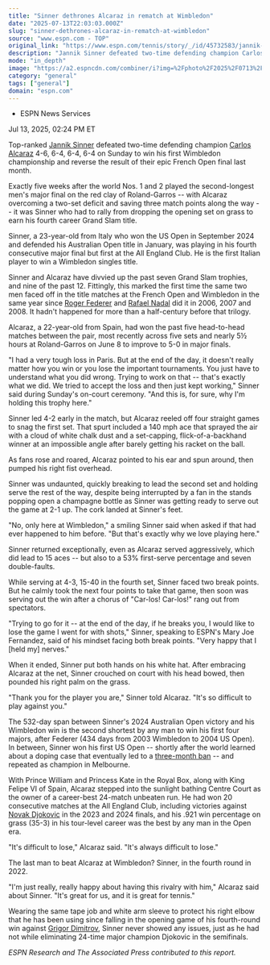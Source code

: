 ```yaml
---
title: "Sinner dethrones Alcaraz in rematch at Wimbledon"
date: "2025-07-13T22:03:03.000Z"
slug: "sinner-dethrones-alcaraz-in-rematch-at-wimbledon"
source: "www.espn.com - TOP"
original_link: "https://www.espn.com/tennis/story/_/id/45732583/jannik-sinner-defeats-carlos-alcaraz-rematch-win-wimbledon-2025-men-singles-title"
description: "Jannik Sinner defeated two-time defending champion Carlos Alcaraz 4-6, 6-4, 6-4, 6-4 on Sunday to win his first Wimbledon championship and reverse the result of their epic French Open final five weeks ago."
mode: "in_depth"
image: "https://a2.espncdn.com/combiner/i?img=%2Fphoto%2F2025%2F0713%2Fr1518598_1296x729_16%2D9.jpg"
category: "general"
tags: ["general"]
domain: "espn.com"
---
```

<div id="readability-page-1" class="page"><div><div><ul><li><p>ESPN News Services</p></li></ul><p><span>Jul 13, 2025, 02:24 PM ET</span></p></div><p>Top-ranked <a data-player-guid="431a1bce-57de-2a02-8022-9f32b0f60efb" href="https://www.espn.com/sports/tennis/players/profile?playerId=3623">Jannik Sinner</a> defeated two-time defending champion <a data-player-guid="07843754-8bdf-63b0-5983-24252738169e" href="https://www.espn.com/sports/tennis/players/profile?playerId=3782">Carlos Alcaraz</a> 4-6, 6-4, 6-4, 6-4 on Sunday to win his first Wimbledon championship and reverse the result of their epic French Open final last month.</p><p>Exactly five weeks after the world Nos. 1 and 2 played the second-longest men's major final on the red clay of Roland-Garros -- with Alcaraz overcoming a two-set deficit and saving three match points along the way -- it was Sinner who had to rally from dropping the opening set on grass to earn his fourth career Grand Slam title.</p><p>Sinner, a 23-year-old from Italy who won the US Open in September 2024 and defended his Australian Open title in January, was playing in his fourth consecutive major final but first at the All England Club. He is the first Italian player to win a Wimbledon singles title.</p><p>Sinner and Alcaraz have divvied up the past seven Grand Slam trophies, and nine of the past 12. Fittingly, this marked the first time the same two men faced off in the title matches at the French Open and Wimbledon in the same year since <a data-player-guid="6bf3e1d1-c102-93e9-a4e9-32ba6e82f887" href="https://www.espn.com/sports/tennis/players/profile?playerId=425">Roger Federer</a> and <a data-player-guid="f091e8bf-f001-4687-0448-4b009dd966e8" href="https://www.espn.com/sports/tennis/players/profile?playerId=261">Rafael Nadal</a> did it in 2006, 2007 and 2008. It hadn't happened for more than a half-century before that trilogy.</p><p>Alcaraz, a 22-year-old from Spain, had won the past five head-to-head matches between the pair, most recently across five sets and nearly 5½ hours at Roland-Garros on June 8 to improve to 5-0 in major finals.</p><p>"I had a very tough loss in Paris. But at the end of the day, it doesn't really matter how you win or you lose the important tournaments. You just have to understand what you did wrong. Trying to work on that -- that's exactly what we did. We tried to accept the loss and then just kept working," Sinner said during Sunday's on-court ceremony. "And this is, for sure, why I'm holding this trophy here."</p><p>Sinner led 4-2 early in the match, but Alcaraz reeled off four straight games to snag the first set. That spurt included a 140 mph ace that sprayed the air with a cloud of white chalk dust and a set-capping, flick-of-a-backhand winner at an impossible angle after barely getting his racket on the ball.</p><p>As fans rose and roared, Alcaraz pointed to his ear and spun around, then pumped his right fist overhead.</p><p>Sinner was undaunted, quickly breaking to lead the second set and holding serve the rest of the way, despite being interrupted by a fan in the stands popping open a champagne bottle as Sinner was getting ready to serve out the game at 2-1 up. The cork landed at Sinner's feet.</p><p>"No, only here at Wimbledon," a smiling Sinner said when asked if that had ever happened to him before. "But that's exactly why we love playing here."</p><p>Sinner returned exceptionally, even as Alcaraz served aggressively, which did lead to 15 aces -- but also to a 53% first-serve percentage and seven double-faults.</p><p>While serving at 4-3, 15-40 in the fourth set, Sinner faced two break points. But he calmly took the next four points to take that game, then soon was serving out the win after a chorus of "Car-los! Car-los!" rang out from spectators.</p><p>"Trying to go for it -- at the end of the day, if he breaks you, I would like to lose the game I went for with shots," Sinner, speaking to ESPN's Mary Joe Fernandez, said of his mindset facing both break points. "Very happy that I [held my] nerves."</p><p>When it ended, Sinner put both hands on his white hat. After embracing Alcaraz at the net, Sinner crouched on court with his head bowed, then pounded his right palm on the grass.</p><p>"Thank you for the player you are," Sinner told Alcaraz. "It's so difficult to play against you."</p><p>The 532-day span between Sinner's 2024 Australian Open victory and his Wimbledon win is the second shortest by any man to win his first four majors, after Federer (434 days from 2003 Wimbledon to 2004 US Open). In between, Sinner won his first US Open -- shortly after the world learned about a doping case that eventually led to a <a href="https://www.espn.com/tennis/story?_slug_=no-1-jannik-sinner-gets-3-month-ban-doping-settlement&amp;id=43854993" target="_blank">three-month ban</a> -- and repeated as champion in Melbourne.</p><p>With Prince William and Princess Kate in the Royal Box, along with King Felipe VI of Spain, Alcaraz stepped into the sunlight bathing Centre Court as the owner of a career-best 24-match unbeaten run. He had won 20 consecutive matches at the All England Club, including victories against <a data-player-guid="4a27bb1c-2422-55c3-208b-9e9d8c1f30af" href="https://www.espn.com/sports/tennis/players/profile?playerId=296">Novak Djokovic</a> in the 2023 and 2024 finals, and his .921 win percentage on grass (35-3) in his tour-level career was the best by any man in the Open era.</p><p>"It's difficult to lose," Alcaraz said. "It's always difficult to lose."</p><p>The last man to beat Alcaraz at Wimbledon? Sinner, in the fourth round in 2022.</p><p>"I'm just really, really happy about having this rivalry with him," Alcaraz said about Sinner. "It's great for us, and it is great for tennis."</p><p>Wearing the same tape job and white arm sleeve to protect his right elbow that he has been using since falling in the opening game of his fourth-round win against <a data-player-guid="16641195-ec8b-a983-e046-3f768b99ff28" href="http://www.espn.com/sports/tennis/players/profile?playerId=1287">Grigor Dimitrov</a>, Sinner never showed any issues, just as he had not while eliminating 24-time major champion Djokovic in the semifinals.</p><p><em>ESPN Research and The Associated Press contributed to this report.</em></p>
</div></div>